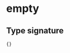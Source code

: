 # empty

## Type signature

<!-- prettier-ignore-start -->
```typescript
{}
```
<!-- prettier-ignore-end -->
